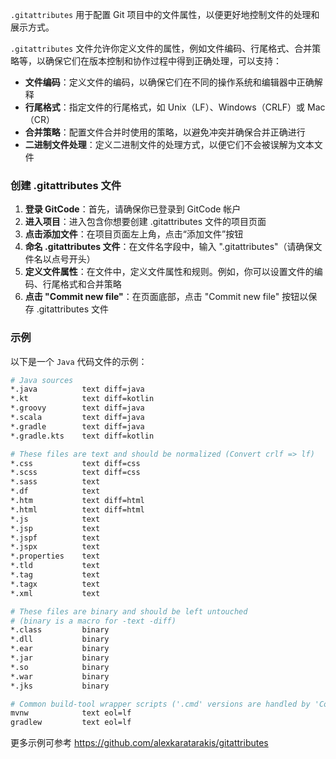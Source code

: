 
`.gitattributes` 用于配置 Git 项目中的文件属性，以便更好地控制文件的处理和展示方式。

`.gitattributes` 文件允许你定义文件的属性，例如文件编码、行尾格式、合并策略等，以确保它们在版本控制和协作过程中得到正确处理，可以支持：

- **文件编码**：定义文件的编码，以确保它们在不同的操作系统和编辑器中正确解释
- **行尾格式**：指定文件的行尾格式，如 Unix（LF）、Windows（CRLF）或 Mac（CR）
- **合并策略**：配置文件合并时使用的策略，以避免冲突并确保合并正确进行
- **二进制文件处理**：定义二进制文件的处理方式，以便它们不会被误解为文本文件

### 创建 .gitattributes 文件

1. **登录 GitCode**：首先，请确保你已登录到 GitCode 帐户
2. **进入项目**：进入包含你想要创建 .gitattributes 文件的项目页面
3. **点击添加文件**：在项目页面左上角，点击“添加文件”按钮
4. **命名 .gitattributes 文件**：在文件名字段中，输入 ".gitattributes"（请确保文件名以点号开头）
6. **定义文件属性**：在文件中，定义文件属性和规则。例如，你可以设置文件的编码、行尾格式和合并策略
7. **点击 "Commit new file"**：在页面底部，点击 "Commit new file" 按钮以保存 .gitattributes 文件

### 示例

以下是一个 `Java` 代码文件的示例：

```bash
# Java sources
*.java          text diff=java
*.kt            text diff=kotlin
*.groovy        text diff=java
*.scala         text diff=java
*.gradle        text diff=java
*.gradle.kts    text diff=kotlin

# These files are text and should be normalized (Convert crlf => lf)
*.css           text diff=css
*.scss          text diff=css
*.sass          text
*.df            text
*.htm           text diff=html
*.html          text diff=html
*.js            text
*.jsp           text
*.jspf          text
*.jspx          text
*.properties    text
*.tld           text
*.tag           text
*.tagx          text
*.xml           text

# These files are binary and should be left untouched
# (binary is a macro for -text -diff)
*.class         binary
*.dll           binary
*.ear           binary
*.jar           binary
*.so            binary
*.war           binary
*.jks           binary

# Common build-tool wrapper scripts ('.cmd' versions are handled by 'Common.gitattributes')
mvnw            text eol=lf
gradlew         text eol=lf
```

更多示例可参考 <https://github.com/alexkaratarakis/gitattributes>